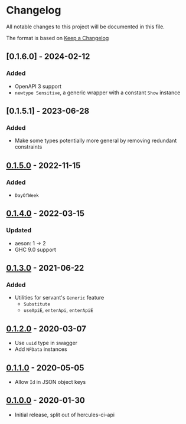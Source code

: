 # Changelog

All notable changes to this project will be documented in this file.

The format is based on [Keep a Changelog](https://keepachangelog.com/en/1.0.0/)

## [0.1.6.0] - 2024-02-12

### Added

- OpenAPI 3 support
- `newtype Sensitive`, a generic wrapper with a constant `Show` instance

## [0.1.5.1] - 2023-06-28

### Added

 - Make some types potentially more general by removing redundant constraints

## [0.1.5.0] - 2022-11-15

### Added

 - `DayOfWeek`

## [0.1.4.0] - 2022-03-15

### Updated

 - aeson: 1 -> 2
 - GHC 9.0 support

## [0.1.3.0] - 2021-06-22

### Added

- Utilities for servant's `Generic` feature
  - `Substitute`
  - `useApiE`, `enterApi`, `enterApiE`

## [0.1.2.0] - 2020-03-07

- Use `uuid` type in swagger
- Add `NFData` instances

## [0.1.1.0] - 2020-05-05

- Allow `Id` in JSON object keys

## [0.1.0.0] - 2020-01-30

- Initial release, split out of hercules-ci-api

[0.1.5.0]: https://github.com/hercules-ci/hercules-ci-agent/releases/tag/hercules-ci-api-core-0.1.5.0
[0.1.4.0]: https://github.com/hercules-ci/hercules-ci-agent/releases/tag/hercules-ci-api-core-0.1.4.0
[0.1.3.0]: https://github.com/hercules-ci/hercules-ci-agent/releases/tag/hercules-ci-api-core-0.1.3.0
[0.1.2.0]: https://github.com/hercules-ci/hercules-ci-agent/releases/tag/hercules-ci-api-core-0.1.2.0
[0.1.1.0]: https://github.com/hercules-ci/hercules-ci-agent/releases/tag/hercules-ci-api-core-0.1.1.0
[0.1.0.0]: https://github.com/hercules-ci/hercules-ci-agent/releases/tag/hercules-ci-api-core-0.1.0.0
[Unreleased]: https://github.com/hercules-ci/hercules-ci-agent/compare/stable...master
